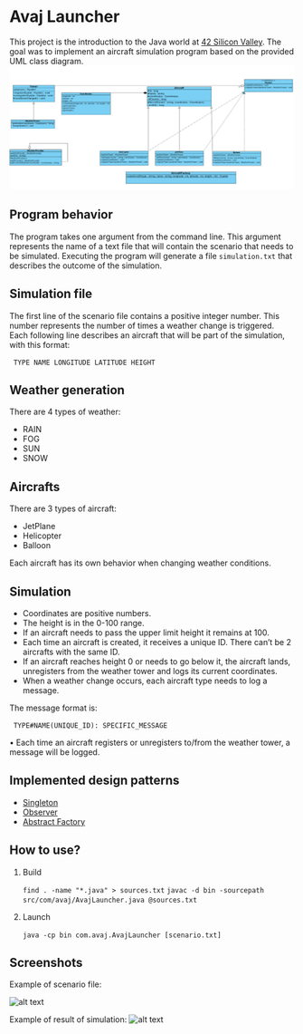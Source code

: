 # Avaj Launcher
This project is the introduction to the Java world at [42 Silicon Valley](https://www.42.us.org). The goal was to implement an aircraft simulation program based on the provided UML class diagram. 
![alt text](https://github.com/kdenisova/Screenshots/blob/master/avaj_uml.jpg)


## Program behavior
The program takes one argument from the command line. This argument represents the name of a text file that will contain the scenario that needs to be simulated. Executing the program will generate a file `simulation.txt` that describes the outcome of the simulation.

## Simulation file
The first line of the scenario file contains a positive integer number. This number represents the number of times a weather change is triggered. Each following line describes an aircraft that will be part of the simulation, with this format: 
     
     TYPE NAME LONGITUDE LATITUDE HEIGHT

## Weather generation
There are 4 types of weather:
* RAIN 
* FOG
* SUN
* SNOW

## Aircrafts
There are 3 types of aircraft:
* JetPlane 
* Helicopter
* Balloon

Each aircraft has its own behavior when changing weather conditions.

## Simulation
* Coordinates are positive numbers.
* The height is in the 0-100 range.
* If an aircraft needs to pass the upper limit height it remains at 100.
* Each time an aircraft is created, it receives a unique ID. There can’t be 2 aircrafts with the same ID.
* If an aircraft reaches height 0 or needs to go below it, the aircraft lands, unregisters from the weather tower and logs its current coordinates.
* When a weather change occurs, each aircraft type needs to log a message. 

The message format is:

     TYPE#NAME(UNIQUE_ID): SPECIFIC_MESSAGE

• Each time an aircraft registers or unregisters to/from the weather tower, a message will be logged.

## Implemented design patterns

* [Singleton](https://refactoring.guru/design-patterns/singleton)
* [Observer](https://refactoring.guru/design-patterns/observer)
* [Abstract Factory](https://refactoring.guru/design-patterns/abstract-factory)


## How to use?

1. Build

     `find . -name "*.java" > sources.txt`
     `javac -d bin -sourcepath src/com/avaj/AvajLauncher.java @sources.txt`

2. Launch

     `java -cp bin com.avaj.AvajLauncher [scenario.txt]`

## Screenshots

Example of scenario file:

![alt text](https://github.com/kdenisova/avaj-launcher/screenshots/scenario)

Example of result of simulation:
![alt text](https://github.com/kdenisova/avaj-launcher/screenshots/simulation)

